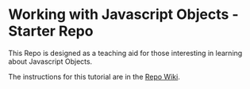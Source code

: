 # Working with Javascript Objects - Starter Repo

This Repo is designed as a teaching aid for those interesting in learning about Javascript Objects.

The instructions for this tutorial are in the [Repo Wiki](https://github.com/mustbebuilt/mobile-first-ddsa-starter/wiki).